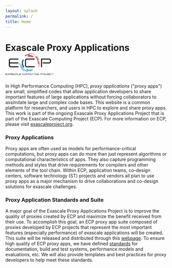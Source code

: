 ```yaml
---
layout: splash
permalink: /
title: Home
---
```


# Exascale Proxy Applications [<img src="assets/images/ecp-logo.png" alt="Drawing" style="width: 150px;"/>](https://exascaleproject.org/)

In High Performance Computing (HPC), _proxy applications_ ("proxy apps") are small,
simplified codes that allow application developers to share important features
of large applications without forcing collaborators to assimilate large and complex
code bases. This website is a common platform for researchers,
and users in HPC to explore and share proxy apps.  This work is
part of the ongoing Exascale Proxy Applications Project that is part of the
Exascale Computing Project (ECP).  For more information on ECP, please visit
[exascaleproject.org](http://exascaleproject.org).

### Proxy Applications

Proxy apps are often used as models for performance-critical computations, but
proxy apps can do more than just represent algorithms or computational characteristics
of apps.  They also capture programming methods and styles that drive
requirements for compilers and other elements of the tool chain. Within ECP,
application teams, co-design centers, software technology (ST) projects and
vendors all plan to use proxy apps as a major mechanism to drive collaborations and
co-design solutions for exascale challenges.

### Proxy Application Standards and Suite

A major goal of the Exascale Proxy Applications Project is to improve the
quality of proxies created by ECP and maximize the benefit received from their
use. To accomplish this goal, an ECP proxy app suite composed of proxies
developed by ECP projects that represent the most important features
(especially performance) of exascale applications will be created. This suite
will be released and distributed through this [webpage](ecp-apps).  To ensure
high quality of ECP proxy apps, we have defined [standards](standards) for
documentation, build and test systems, performance models and evaluations, etc.
We will also provide templates and best practices for proxy developers to help
meet these standards.
